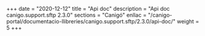 +++
date        = "2020-12-12"
title       = "Api doc"
description = "Api doc canigo.support.sftp 2.3.0"
sections    = "Canigó"
enllac		= "/canigo-portal/documentacio-llibreries/canigo.support.sftp/2.3.0/api-doc/"
weight		= 5
+++
